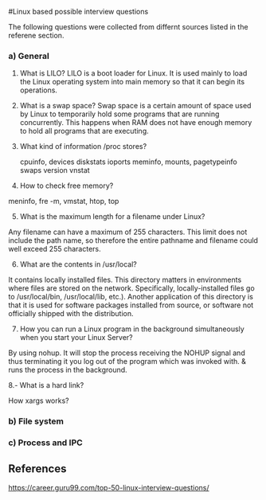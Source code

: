 #Linux based possible interview questions

The following questions were collected from differnt sources listed in the referene section.

### a) General 

1. What is LILO?
LILO is a boot loader for Linux. It is used mainly to load the Linux operating system into main memory so that it can begin its operations.

2. What is a swap space?
Swap space is a certain amount of space used by Linux to temporarily hold some programs that are running concurrently. This happens when RAM does not have enough memory to hold all programs that are executing.

3. What kind of information /proc stores?

	cpuinfo, 
	devices
	diskstats
	ioports
	meminfo,
	mounts,
	pagetypeinfo
	swaps
	version
	vnstat

4. How to check free memory?

meninfo, fre -m, vmstat, htop, top

5. What is the maximum length for a filename under Linux?

Any filename can have a maximum of 255 characters. This limit does not include the path name, so therefore the entire pathname and filename could well exceed 255 characters.

6.  What are the contents in /usr/local?

It contains locally installed files. This directory matters in environments where files are stored on the network. Specifically, locally-installed files go to /usr/local/bin, /usr/local/lib, etc.). Another application of this directory is that it is used for software packages installed from source, or software not officially shipped with the distribution.


7.  How you can run a Linux program in the background simultaneously when you start your Linux Server?

By using nohup.  It will stop the process receiving the NOHUP signal and thus terminating it you log out of the program which was invoked with.  & runs the process in the background.


8.- What is a hard link?

How xargs works?


### b) File system

### c) Process and IPC


## References

https://career.guru99.com/top-50-linux-interview-questions/
